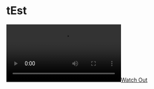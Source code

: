 # tEst

[![Watch Out](https://cdn.discordapp.com/attachments/964737936849526814/1036073854260486254/Screen_Recording_20221024_162621_Spotify.mp4)](https://www.youtube.com/watch?v=FkGXSXvwh0g)
